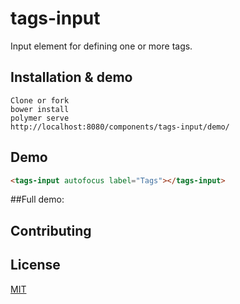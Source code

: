 

# tags-input
Input element for defining one or more tags.

## Installation & demo
```
Clone or fork
bower install
polymer serve
http://localhost:8080/components/tags-input/demo/
```

<!-- ## Usage -->


## Demo
<!--
```
<custom-element-demo>
  <template>
    <script src="../webcomponentsjs/webcomponents-lite.js"></script>
    <link rel="import" href="tags-input.html">
    <next-code-block></next-code-block>
  </template>
</custom-element-demo>
```
-->

```html
<tags-input autofocus label="Tags"></tags-input>
```

##Full demo:


## Contributing



## License

[MIT](https://opensource.org/licenses/MIT)
